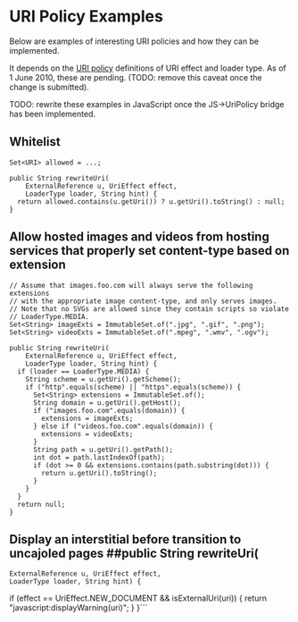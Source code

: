 # URI Policy Examples #

Below are examples of interesting URI policies and how they can be implemented.

It depends on the [URI policy](http://codereview.appspot.com/1229046/show) definitions of URI effect and loader type.  As of 1 June 2010, these are pending.  (TODO: remove this caveat once the change is submitted).

TODO: rewrite these examples in JavaScript once the JS->UriPolicy bridge has been implemented.

## Whitelist ##
```
Set<URI> allowed = ...;

public String rewriteUri(
    ExternalReference u, UriEffect effect,
    LoaderType loader, String hint) {
  return allowed.contains(u.getUri()) ? u.getUri().toString() : null;
}
```

## Allow hosted images and videos from hosting services that properly set content-type based on extension ##
```
// Assume that images.foo.com will always serve the following extensions
// with the appropriate image content-type, and only serves images.
// Note that no SVGs are allowed since they contain scripts so violate
// LoaderType.MEDIA.
Set<String> imageExts = ImmutableSet.of(".jpg", ".gif", ".png");
Set<String> videoExts = ImmutableSet.of(".mpeg", ".wmv", ".ogv");

public String rewriteUri(
    ExternalReference u, UriEffect effect,
    LoaderType loader, String hint) {
  if (loader == LoaderType.MEDIA) {
    String scheme = u.getUri().getScheme();
    if ("http".equals(scheme) || "https".equals(scheme)) {
      Set<String> extensions = ImmutableSet.of();
      String domain = u.getUri().getHost();
      if ("images.foo.com".equals(domain)) {
        extensions = imageExts;
      } else if ("videos.foo.com".equals(domain)) {
        extensions = videoExts;
      }
      String path = u.getUri().getPath();
      int dot = path.lastIndexOf(path);
      if (dot >= 0 && extensions.contains(path.substring(dot))) {
        return u.getUri().toString();
      }
    }
  }
  return null;
}
```



## Display an interstitial before transition to uncajoled pages ##public String rewriteUri(
    ExternalReference u, UriEffect effect,
    LoaderType loader, String hint) {
  if (effect == UriEffect.NEW_DOCUMENT && isExternalUri(uri)) {
    return "javascript:displayWarning(uri)";
  }
}```